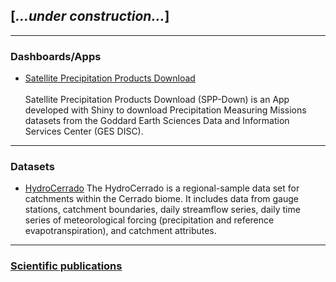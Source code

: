 ## [*...under construction...*]

---

### Dashboards/Apps 
- [Satellite Precipitation Products Download](/pages/SPP-Down)<br><br>
Satellite Precipitation Products Download (SPP-Down) is an App developed with Shiny to download Precipitation Measuring Missions datasets from the Goddard Earth Sciences Data and Information Services Center (GES DISC).
<!-- <img src='https://github.com/daniel-althoff/SPP-Down/raw/master/misc/fig2.png'> -->

---

### Datasets 
- [HydroCerrado](https://github.com/daniel-althoff/HydroCerrado)
The HydroCerrado is a regional-sample data set for catchments within the Cerrado biome. It includes data from gauge stations, catchment boundaries, daily streamflow series, daily time series of meteorological forcing (precipitation and reference evapotranspiration), and catchment attributes.

---

### [Scientific publications](https://scholar.google.com/citations?hl=pt-BR&user=DZ1IIrgAAAAJ&view_op=list_works&sortby=pubdate)


<!--
[Project 2 Title](/sample_page)
<img src="images/dummy_thumbnail.jpg?raw=true"/>
-->

<!--
[Project 3 Title](http://example.com/)
<img src="images/dummy_thumbnail.jpg?raw=true"/>
-->

<!--
### Category Name 2-->
<!--
- [Project 1 Title](http://example.com/)
- [Project 2 Title](http://example.com/)
- [Project 3 Title](http://example.com/)
- [Project 4 Title](http://example.com/)
- [Project 5 Title](http://example.com/)
-->





<p style="font-size:11px"></p>

